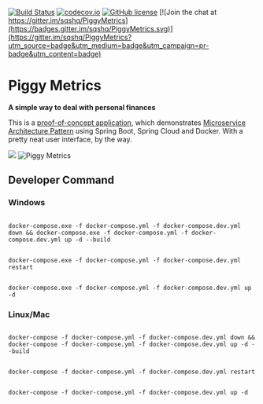 [![Build Status](https://travis-ci.org/sqshq/PiggyMetrics.svg?branch=master)](https://travis-ci.org/sqshq/PiggyMetrics)
[![codecov.io](https://codecov.io/github/sqshq/PiggyMetrics/coverage.svg?branch=master)](https://codecov.io/github/sqshq/PiggyMetrics?branch=master)
[![GitHub license](https://img.shields.io/github/license/mashape/apistatus.svg)](https://github.com/sqshq/PiggyMetrics/blob/master/LICENCE)
[![Join the chat at https://gitter.im/sqshq/PiggyMetrics](https://badges.gitter.im/sqshq/PiggyMetrics.svg)](https://gitter.im/sqshq/PiggyMetrics?utm_source=badge&utm_medium=badge&utm_campaign=pr-badge&utm_content=badge)

# Piggy Metrics

**A simple way to deal with personal finances**

This is a [proof-of-concept application](https://piggymetrics.tk), which demonstrates [Microservice Architecture Pattern](http://martinfowler.com/microservices/) using Spring Boot, Spring Cloud and Docker.
With a pretty neat user interface, by the way.

![](https://cloud.githubusercontent.com/assets/6069066/13864234/442d6faa-ecb9-11e5-9929-34a9539acde0.png)
![Piggy Metrics](https://cloud.githubusercontent.com/assets/6069066/13830155/572e7552-ebe4-11e5-918f-637a49dff9a2.gif)

## Developer Command

### Windows
```

docker-compose.exe -f docker-compose.yml -f docker-compose.dev.yml down && docker-compose.exe -f docker-compose.yml -f docker-compose.dev.yml up -d --build


docker-compose.exe -f docker-compose.yml -f docker-compose.dev.yml restart


docker-compose.exe -f docker-compose.yml -f docker-compose.dev.yml up -d 

```

### Linux/Mac
```

docker-compose -f docker-compose.yml -f docker-compose.dev.yml down && docker-compose -f docker-compose.yml -f docker-compose.dev.yml up -d --build


docker-compose -f docker-compose.yml -f docker-compose.dev.yml restart


docker-compose -f docker-compose.yml -f docker-compose.dev.yml up -d 

```




